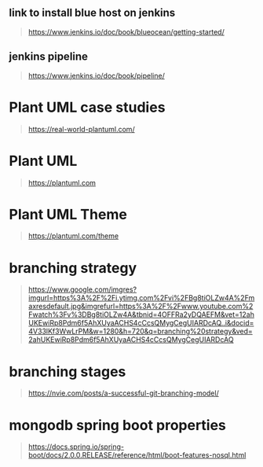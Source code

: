 ## link to install blue host on jenkins 
> https://www.jenkins.io/doc/book/blueocean/getting-started/

## jenkins pipeline 
> https://www.jenkins.io/doc/book/pipeline/

# Plant UML case studies 
> https://real-world-plantuml.com/

#  Plant UML 
> https://plantuml.com

# Plant UML Theme 
> https://plantuml.com/theme

# branching strategy 
> https://www.google.com/imgres?imgurl=https%3A%2F%2Fi.ytimg.com%2Fvi%2FBg8tiOLZw4A%2Fmaxresdefault.jpg&imgrefurl=https%3A%2F%2Fwww.youtube.com%2Fwatch%3Fv%3DBg8tiOLZw4A&tbnid=4OFFRa2yDQAEFM&vet=12ahUKEwiRp8Pdm6f5AhXUyaACHS4cCcsQMygCegUIARDcAQ..i&docid=4V33lKf3WwLrPM&w=1280&h=720&q=branching%20strategy&ved=2ahUKEwiRp8Pdm6f5AhXUyaACHS4cCcsQMygCegUIARDcAQ

# branching stages 
> https://nvie.com/posts/a-successful-git-branching-model/

# mongodb spring boot properties 
> https://docs.spring.io/spring-boot/docs/2.0.0.RELEASE/reference/html/boot-features-nosql.html





